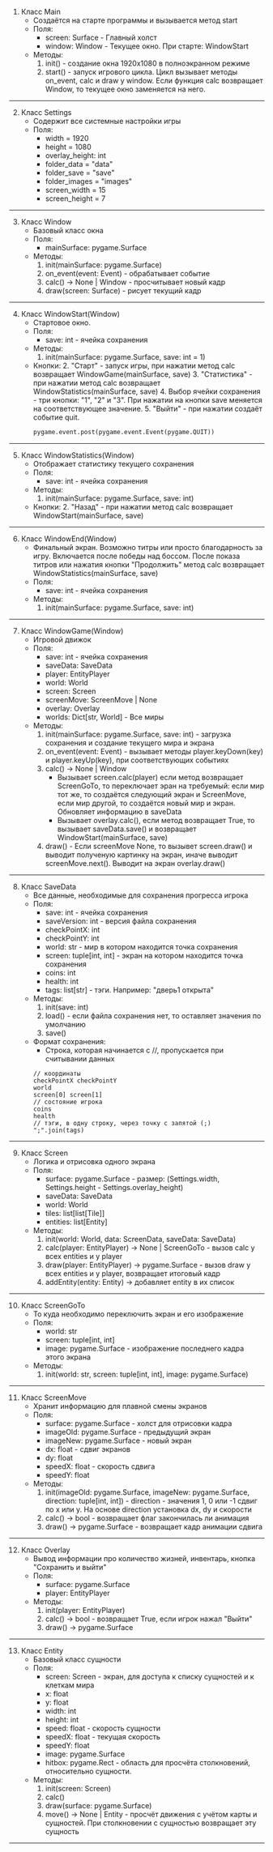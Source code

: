 1. Класс Main
	* Создаётся на старте программы и вызывается метод start
	* Поля:
		* screen: Surface - Главный холст
		* window: Window - Текущее окно. При старте: WindowStart
	* Методы:
		1. init() - создание окна 1920x1080 в полноэкранном режиме
		2. start() - запуск игрового цикла. Цикл вызывает методы on_event, calc и draw у window. Если функция calc возвращает Window, то текущее окно заменяется на него.
---
2. Класс Settings
	* Содержит все системные настройки игры
	* Поля:
		* width = 1920
		* height = 1080
		* overlay_height: int
		* folder_data = "data"
		* folder_save = "save"
		* folder_images = "images"
		* screen_width = 15
		* screen_height = 7
---
3. Класс Window
	* Базовый класс окна
	* Поля:
		* mainSurface: pygame.Surface
	* Методы:
		1. init(mainSurface: pygame.Surface)
		2. on_event(event: Event) - обрабатывает событие
		3. calc() -> None | Window - просчитывает новый кадр
		4. draw(screen: Surface) - рисует текущий кадр
---
4. Класс WindowStart(Window)
	* Стартовое окно.
	* Поля:
		* save: int - ячейка сохранения
	* Методы:
		1. init(mainSurface: pygame.Surface, save: int = 1)
	* Кнопки:
		2. "Старт" - запуск игры, при нажатии метод calc возвращает WindowGame(mainSurface, save)
		3. "Статистика" - при нажатии метод calc возвращает WindowStatistics(mainSurface, save)
		4. Выбор ячейки сохранения - три кнопки: "1", "2" и "3". При нажатии на кнопки save меняется на соответствующее значение.
		5. "Выйти" - при нажатии создаёт событие quit.
		```python
		pygame.event.post(pygame.event.Event(pygame.QUIT))
		```
---
5. Класс WindowStatistics(Window)
	* Отображает статистику текущего сохранения
	* Поля:
		* save: int - ячейка сохранения
	* Методы:
		1. init(mainSurface: pygame.Surface, save: int)
	* Кнопки:
		2. "Назад" - при нажатии метод calc возвращает WindowStart(mainSurface, save)
---
6. Класс WindowEnd(Window)
	* Финальный экран. Возможно титры или просто благодарность за игру. Включается после победы над боссом. После показа титров или нажатия кнопки "Продолжить" метод calc возвращает WindowStatistics(mainSurface, save)
	* Поля:
		* save: int - ячейка сохранения
	* Методы:
		1. init(mainSurface: pygame.Surface, save: int)
---
7. Класс WindowGame(Window)
	* Игровой движок
	* Поля:
		* save: int - ячейка сохранения
		* saveData: SaveData
		* player: EntityPlayer
		* world: World
		* screen: Screen
		* screenMove: ScreenMove | None
		* overlay: Overlay
		* worlds: Dict[str, World] - Все миры
	* Методы:
		1. init(mainSurface: pygame.Surface, save: int) - загрузка сохранения и создание текущего мира и экрана
		2. on_event(event: Event) - вызывает методы player.keyDown(key) и player.keyUp(key), при соответствующих событиях
		3. calc() -> None | Window
			* Вызывает screen.calc(player) если метод возвращает ScreenGoTo, то переключает эран на требуемый: если мир тот же, то создаётся следующий экран и ScreenMove, если мир другой, то создаётся новый мир и экран. Обновляет информацию в saveData
			* Вызывает overlay.calc(), если метод возвращает True, то вызывает saveData.save() и возвращает WindowStart(mainSurface, save)
		4. draw() - Если screenMove None, то вызывет screen.draw() и выводит полученую картинку на экран, иначе выводит screenMove.next(). Выводит на экран overlay.draw()
---
8. Класс SaveData
	* Все данные, необходимые для сохранения прогресса игрока
	* Поля:
		* save: int - ячейка сохранения
		* saveVersion: int - версия файла сохранения
		* checkPointX: int
		* checkPointY: int
		* world: str - мир в котором находится точка сохранения
		* screen: tuple[int, int] - экран на котором находится точка сохранения
		* coins: int
		* health: int
		* tags: list\[str] - тэги. Например: "дверь1 открыта"
	* Методы:
		1. init(save: int)
		2. load() - если файла сохранения нет, то оставляет значения по умолчанию
		3. save()
	* Формат сохранения:
		* Строка, которая начинается с //, пропускается при считывании данных
		```
		// координаты
		checkPointX checkPointY
		world
		screen[0] screen[1]
		// состояние игрока
		coins
		health
		// тэги, в одну строку, через точку с запятой (;)
		";".join(tags)
		```
---
9. Класс Screen
	* Логика и отрисовка одного экрана
	* Поля:
		* surface: pygame.Surface - размер: (Settings.width, Settings.height - Settings.overlay_height)
		* saveData: SaveData
		* world: World
		* tiles: list\[list\[Tile]]
		* entities: list\[Entity]
	* Методы:
		1. init(world: World, data: ScreenData, saveData: SaveData)
		2. calc(player: EntityPlayer) -> None | ScreenGoTo - вызов calc у всех entities и у player
		3. draw(player: EntityPlayer) -> pygame.Surface - вызов draw у всех entities и у player, возвращает итоговый кадр
		4. addEntity(entity: Entity) -> добавляет entity в их список
---
10. Класс ScreenGoTo
	* То куда необходимо переключить экран и его изображение
	* Поля:
		* world: str
		* screen: tuple[int, int]
		* image: pygame.Surface - изображение последнего кадра этого экрана
	* Методы:
		1. init(world: str, screen: tuple[int, int], image: pygame.Surface)
---
11. Класс ScreenMove
	* Хранит информацию для плавной смены экранов
	* Поля:
		* surface: pygame.Surface - холст для отрисовки кадра
		* imageOld: pygame.Surface - предыдущий экран
		* imageNew: pygame.Surface - новый экран
		* dx: float - сдвиг экранов
		* dy: float
		* speedX: float - скорость сдвига
		* speedY: float
	* Методы:
		1. init(imageOld: pygame.Surface, imageNew: pygame.Surface, direction: tuple\[int, int]) - direction - значения 1, 0 или -1 сдвиг по x или y. На основе direction установка dx, dy и скорости
		2. calc() -> bool - возвращает флаг закончилась ли анимация
		3. draw() -> pygame.Surface - возвращает кадр анимации сдвига
---
12. Класс Overlay
	* Вывод информации про количество жизней, инвентарь, кнопка "Сохранить и выйти"
	* Поля:
		* surface: pygame.Surface
		* player: EntityPlayer
	* Методы:
		1. init(player: EntityPlayer)
		2. calc() -> bool - возвращает True, если игрок нажал "Выйти"
		3. draw() -> pygame.Surface
---
13. Класс Entity
	* Базовый класс сущности
	* Поля:
		* screen: Screen - экран, для доступа к списку сущностей и к клеткам мира
		* x: float
		* y: float
		* width: int
		* height: int
		* speed: float - скорость сущности
		* speedX: float - текущая скорость
		* speedY: float
		* image: pygame.Surface
		* hitbox: pygame.Rect - область для просчёта столкновений, относительно сущности.
	* Методы:
		1. init(screen: Screen)
		2. calc()
		3. draw(surface: pygame.Surface)
		4. move() -> None | Entity - просчёт движения с учётом карты и сущностей. При столкновении с сущностью возвращает эту сущность
---
